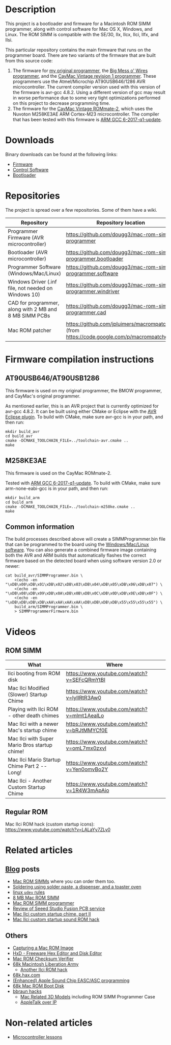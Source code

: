 # Description

This project is a bootloader and firmware for a Macintosh ROM SIMM programmer, along with control software for Mac OS X, Windows, and Linux. The ROM SIMM is compatible with the SE/30, IIx, IIcx, IIci, IIfx, and IIsi.

This particular repository contains the main firmware that runs on the programmer board. There are two variants of the firmware that are built from this source code:

1. The firmware for [my original programmer](https://www.downtowndougbrown.com/2012/08/mac-rom-simm-programmer/), the [Big Mess o' Wires programmer](http://www.bigmessowires.com/mac-rom-inator-ii-programming/), and the [CayMac Vintage revision 1 programmer](https://ko-fi.com/s/6f9e9644e4). These programmers use the Atmel/Microchip AT90USB646/1286 AVR microcontroller. The current compiler version used with this version of the firmware is avr-gcc 4.8.2. Using a different version of gcc may result in worse performance due to some very tight optimizations performed on this project to decrease programming time.
2. The firmware for the [CayMac Vintage ROMmate-2](https://ko-fi.com/s/d6e7e4494d), which uses the Nuvoton M258KE3AE ARM Cortex-M23 microcontroller. The compiler that has been tested with this firmware is [ARM GCC 6-2017-q1-update](https://developer.arm.com/tools-and-software/open-source-software/developer-tools/gnu-toolchain/gnu-rm/downloads/6-2017-q1-update).

# Downloads

Binary downloads can be found at the following links:

- [Firmware](https://github.com/dougg3/mac-rom-simm-programmer/releases)
- [Control Software](https://github.com/dougg3/mac-rom-simm-programmer.software/releases)
- [Bootloader](https://github.com/dougg3/mac-rom-simm-programmer.bootloader/releases)

# Repositories

The project is spread over a few repositories. Some of them have a wiki.

| Repository                                | Repository location                                              | Wiki location  |
| ------------------------------------------------------ | ---------------------------------------------------------------- | -------------- |
| Programmer Firmware (AVR microcontroller)              | https://github.com/dougg3/mac-rom-simm-programmer                | https://github.com/dougg3/mac-rom-simm-programmer/wiki |
| Bootloader (AVR microcontroller)                       | https://github.com/dougg3/mac-rom-simm-programmer.bootloader
| Programmer Software (Windows/Mac/Linux)                | https://github.com/dougg3/mac-rom-simm-programmer.software       | none |
| Windows Driver (.inf file, not needed on Windows 10)   | https://github.com/dougg3/mac-rom-simm-programmer.windriver      | none |
| CAD for programmer, along with 2 MB and 8 MB SIMM PCBs | https://github.com/dougg3/mac-rom-simm-programmer.cad            | none |                    
| Mac ROM patcher                                        | https://github.com/jpluimers/macrompatcher/ (from https://code.google.com/p/macrompatcher) | none |

# Firmware compilation instructions

## AT90USB646/AT90USB1286

This firmware is used on my original programmer, the BMOW programmer, and CayMac's original programmer.

As mentioned earlier, this is an AVR project that is currently optimized for avr-gcc 4.8.2. It can be built using either CMake or Eclipse with the [AVR Eclipse plugin](https://avr-eclipse.sourceforge.net/wiki/index.php/The_AVR_Eclipse_Plugin). To build with CMake, make sure avr-gcc is in your path, and then run:

```
mkdir build_avr
cd build_avr
cmake -DCMAKE_TOOLCHAIN_FILE=../toolchain-avr.cmake ..
make
```

## M258KE3AE

This firmware is used on the CayMac ROMmate-2.

Tested with [ARM GCC 6-2017-q1-update](https://developer.arm.com/tools-and-software/open-source-software/developer-tools/gnu-toolchain/gnu-rm/downloads/6-2017-q1-update). To build with CMake, make sure arm-none-eabi-gcc is in your path, and then run:

```
mkdir build_arm
cd build_arm
cmake -DCMAKE_TOOLCHAIN_FILE=../toolchain-m258ke.cmake ..
make
```

## Common information

The build processes described above will create a SIMMProgrammer.bin file that can be programmed to the board using the [Windows/Mac/Linux software](https://github.com/dougg3/mac-rom-simm-programmer.software). You can also generate a combined firmware image containing both the AVR and ARM builds that automatically flashes the correct firmware based on the detected board when using software version 2.0 or newer:

```
cat build_avr/SIMMProgrammer.bin \
    <(echo -en "\xDB\x00\xDB\x01\xDB\x02\xDB\x03\xDB\x04\xDB\x05\xDB\x06\xDB\x07") \
    <(echo -en "\xDB\x08\xDB\x09\xDB\x0A\xDB\x0B\xDB\x0C\xDB\x0D\xDB\x0E\xDB\x0F") \
    <(echo -en "\xDB\xDB\xDB\xDB\xAA\xAA\xAA\xAA\xDB\xDB\xDB\xDB\x55\x55\x55\x55") \
    build_arm/SIMMProgrammer.bin \
    > SIMMProgrammerFirmware.bin
```

# Videos

## ROM SIMM

| What | Where |
| ---- | ----- |
| IIci booting from ROM disk | https://www.youtube.com/watch?v=SEFcQRmYtBI |
| Mac IIci Modified (Slower) Startup Chime | https://www.youtube.com/watch?v=lyIIRtR3Aw0 |
| Playing with IIci ROM - other death chimes | https://www.youtube.com/watch?v=mlmt1AealLo |
| Mac IIci with a newer Mac's startup chime | https://www.youtube.com/watch?v=bRJtMMYCf0E |
| Mac IIci with Super Mario Bros startup chime! | https://www.youtube.com/watch?v=omL7mx0zxvI |
| Mac IIci Mario Startup Chime Part 2 -- Long! | https://www.youtube.com/watch?v=Yen0omvBo2Y |
| Mac IIci - Another Custom Startup Chime | https://www.youtube.com/watch?v=1R4W3mApAio |

## Regular ROM

Mac IIci ROM hack (custom startup icons): https://www.youtube.com/watch?v=LALaYy7ZLy0

# Related articles

## [Blog](http://www.downtowndougbrown.com/programmable-mac-rom-simms/) posts

- [Mac ROM SIMMs](http://www.downtowndougbrown.com/programmable-mac-rom-simms/) where you can order them too.
- [Soldering using solder paste, a dispenser, and a toaster oven](http://www.downtowndougbrown.com/2014/04/soldering-using-solder-paste-a-dispenser-and-a-toaster-oven/)
- [linux `udev` rules](http://www.downtowndougbrown.com/2014/03/linux-udev-rules/)
- [8 MB Mac ROM SIMM](http://www.downtowndougbrown.com/2013/01/8-mb-mac-rom-simm/)
- [Mac ROM SIMM programmer](http://www.downtowndougbrown.com/2012/08/mac-rom-simm-programmer/)
- [Review of Seeed Studio Fusion PCB service](http://www.downtowndougbrown.com/2011/10/review-of-seeed-studio-fusion-pcb-service/)
- [Mac IIci custom startup chime, part II](http://www.downtowndougbrown.com/2011/08/mac-iici-custom-startup-chime-part-ii/)
- [Mac IIci custom startup sound ROM hack](http://www.downtowndougbrown.com/2011/08/mac-iici-custom-startup-sound-rom-hack/)

## Others

- [Capturing a Mac ROM Image](http://www.emaculation.com/doku.php/capturing_rom)
- [HxD - Freeware Hex Editor and Disk Editor](http://mh-nexus.de/en/hxd/)
- [Mac ROM Checksum Verifier](http://www.d.umn.edu/~bold0070/projects/checksum/)
- [68k Macintosh Liberation Army](https://68kmla.org/forums/)
  - [Another IIci ROM hack](https://68kmla.org/forums/index.php?/topic/15436-another-iici-rom-hack/)
- [68k.hax.com](http://68k.hax.com/)
- [(Enhanced) Apple Sound Chip EASC/ASC programming](http://web.archive.org/web/20131004115313/http://mamedev.org/source/src/emu/sound/asc.c.html)
- [68k Mac ROM Boot Disk](http://synack.net/~bbraun/macromboot.html)
- [bbraun hacks](http://synack.net/~bbraun/)
  - [Mac Related 3D Models](http://synack.net/~bbraun/mac3d/) including ROM SIMM Programmer Case
  - [AppleTalk over IP](http://synack.net/~bbraun/avpn.html)

# Non-related articles

- [Microcontroller lessons](http://www.downtowndougbrown.com/microcontroller-lessons/)
